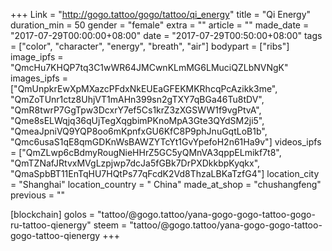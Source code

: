 +++
Link = "http://gogo.tattoo/gogo/tattoo/qi_energy"
title = "Qi Energy"
duration_min = 50
gender = "female"
extra = ""
article = ""
made_date = "2017-07-29T00:00:00+08:00"
date = "2017-07-29T00:50:00+08:00"
tags = ["color", "character", "energy", "breath", "air"]
bodypart = ["ribs"]
image_ipfs = "QmcHu7KHQP7tq3C1wWR64JMCwnKLmMG6LMuciQZLbNVNgK"
images_ipfs = ["QmUnpkrEwXpMXazcPFdxNkEUEaGFEKMKRhcqPcAzikk3me", "QmZoTUnr1ctz8UhjVT1mAHn399sn2gTXY7qBGa46Tu8tDV",
"QmR8twrP7GgTpw3DcxrY7ef5Cs1krZ3zXGSWW1f9vgPtvA",
"Qme8sELWqjq36qUjTegXqgbimPKnoMpA3Gte3QYdSM2ji5",
"QmeaJpniVQ9YQP8oo6mKpnfxGU6KfC8P9phJnuGqtLoB1b",
"Qmc6usaS1qE8qmGDKnWsBAWZYTcYt1GvYpefoH2n61Ha9v"]
videos_ipfs = ["QmZLwp6cBdmyRougNieHHrZ5GC5yQMnVA3qppELmikf7t8",
"QmTZNafJRtvxMVgLzpjwp7dcJa5fGBk7DrPXDkkbpKyqkx",
"QmaSpbBT11EnTqHU7HQtPs77qFcdK2Vd8ThzaLBKaTzfG4"]
location_city = "Shanghai"
location_country = " China"
made_at_shop = "chushangfeng"
previous = ""

[blockchain]
golos = "tattoo/@gogo.tattoo/yana-gogo-gogo-tattoo-gogo-ru-tattoo-qienergy"
steem = "tattoo/@gogo.tattoo/yana-gogo-gogo-tattoo-gogo-tattoo-qienergy
+++
